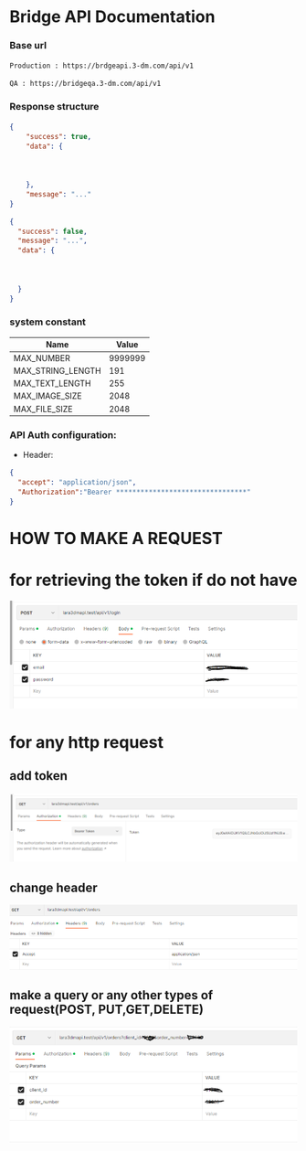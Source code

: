 # Bridge API Documentation
### Base url

`Production : https://brdgeapi.3-dm.com/api/v1`

`QA : https://bridgeqa.3-dm.com/api/v1`


### Response structure
```json
{
    "success": true,
    "data": {
      
      
      
    },
    "message": "..."
}
```
```json
{
  "success": false,
  "message": "...",
  "data": {
    
    
    
  }
}
```
### system constant


| Name             | Value      |
|------------------|---------|
| MAX_NUMBER | 9999999   | 
| MAX_STRING_LENGTH| 191 |
| MAX_TEXT_LENGTH | 255   |
| MAX_IMAGE_SIZE | 2048   |
| MAX_FILE_SIZE| 2048 |



### API Auth configuration:
- Header:
```json
{
  "accept": "application/json",
  "Authorization":"Bearer ********************************"
}
```

# HOW TO MAKE A REQUEST

# for retrieving the token if do not have

![img_1.png](img_1.png)

# for any http request

## add token
![img_2.png](img_2.png)

## change header

![img_3.png](img_3.png)

## make a query or any other types of request(POST, PUT,GET,DELETE)

![img_5.png](img_5.png)
